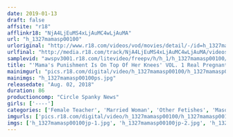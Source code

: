 ```yaml
---
date: 2019-01-13
draft: false
affsite: "r18"
afflinkr18: "NjA4LjEuMS4xLjAuMC4wLjAuMA"
url: "h_1327mamasp00100"
urloriginal: "http://www.r18.com/videos/vod/movies/detail/-/id=h_1327mamasp00100"
urlfinal: "http://media.r18.com/track/NjA4LjEuMS4xLjAuMC4wLjAuMA/videos/vod/movies/detail/-/id=h_1327mamasp00100"
samplevid: "awspv3001.r18.com/litevideo/freepv/h/h_1/h_1327mamasp00100/h_1327mamasp00100_dmb_w.mp4"
title: "'Mama's Punishment Is On Top Of Her Knees' VOL. 1 Real Pregnant 22 Year Old Age Play & Super Sadist Female Teacher's Hard Spanking Punishment!"
mainimgurl: "pics.r18.com/digital/video/h_1327mamasp00100/h_1327mamasp00100ps.jpg"
mainimgs: "h_1327mamasp00100ps.jpg"
releasedate: "Aug. 02, 2018"
duration: 86
productioncomp: "Circle Spanky News"
girls: ['----']
categories: ['Female Teacher', 'Married Woman', 'Other Fetishes', 'Masochist Man', 'Hi-Def']
imgurls: ['pics.r18.com/digital/video/h_1327mamasp00100/h_1327mamasp00100jp-1.jpg', 'pics.r18.com/digital/video/h_1327mamasp00100/h_1327mamasp00100jp-2.jpg', 'pics.r18.com/digital/video/h_1327mamasp00100/h_1327mamasp00100jp-3.jpg', 'pics.r18.com/digital/video/h_1327mamasp00100/h_1327mamasp00100jp-4.jpg', 'pics.r18.com/digital/video/h_1327mamasp00100/h_1327mamasp00100jp-5.jpg', 'pics.r18.com/digital/video/h_1327mamasp00100/h_1327mamasp00100jp-6.jpg', 'pics.r18.com/digital/video/h_1327mamasp00100/h_1327mamasp00100jp-7.jpg', 'pics.r18.com/digital/video/h_1327mamasp00100/h_1327mamasp00100jp-8.jpg', 'pics.r18.com/digital/video/h_1327mamasp00100/h_1327mamasp00100jp-9.jpg', 'pics.r18.com/digital/video/h_1327mamasp00100/h_1327mamasp00100jp-10.jpg', 'pics.r18.com/digital/video/h_1327mamasp00100/h_1327mamasp00100jp-11.jpg', 'pics.r18.com/digital/video/h_1327mamasp00100/h_1327mamasp00100jp-12.jpg', 'pics.r18.com/digital/video/h_1327mamasp00100/h_1327mamasp00100jp-13.jpg', 'pics.r18.com/digital/video/h_1327mamasp00100/h_1327mamasp00100jp-14.jpg', 'pics.r18.com/digital/video/h_1327mamasp00100/h_1327mamasp00100jp-15.jpg', 'pics.r18.com/digital/video/h_1327mamasp00100/h_1327mamasp00100jp-16.jpg', 'pics.r18.com/digital/video/h_1327mamasp00100/h_1327mamasp00100jp-17.jpg', 'pics.r18.com/digital/video/h_1327mamasp00100/h_1327mamasp00100jp-18.jpg', 'pics.r18.com/digital/video/h_1327mamasp00100/h_1327mamasp00100jp-19.jpg']
imgs: ['h_1327mamasp00100jp-1.jpg', 'h_1327mamasp00100jp-2.jpg', 'h_1327mamasp00100jp-3.jpg', 'h_1327mamasp00100jp-4.jpg', 'h_1327mamasp00100jp-5.jpg', 'h_1327mamasp00100jp-6.jpg', 'h_1327mamasp00100jp-7.jpg', 'h_1327mamasp00100jp-8.jpg', 'h_1327mamasp00100jp-9.jpg', 'h_1327mamasp00100jp-10.jpg', 'h_1327mamasp00100jp-11.jpg', 'h_1327mamasp00100jp-12.jpg', 'h_1327mamasp00100jp-13.jpg', 'h_1327mamasp00100jp-14.jpg', 'h_1327mamasp00100jp-15.jpg', 'h_1327mamasp00100jp-16.jpg', 'h_1327mamasp00100jp-17.jpg', 'h_1327mamasp00100jp-18.jpg', 'h_1327mamasp00100jp-19.jpg']
---
```

